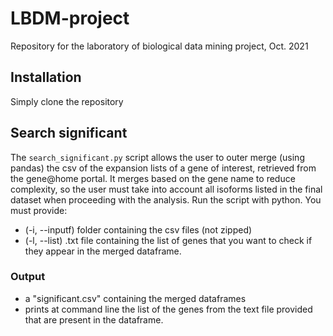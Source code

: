 # LBDM-project
Repository for the laboratory of biological data mining project, Oct. 2021
## Installation
Simply clone the repository
## Search significant
The `search_significant.py` script allows the user to outer merge (using pandas) the csv of the expansion lists of a gene of interest, retrieved from the gene@home portal. It merges based on the gene name to reduce complexity, so the user must take into account all isoforms listed in the final dataset when proceeding with the analysis.
Run the script with python. You must provide:
* (-i, --inputf) folder containing the csv files (not zipped) 
* (-l, --list) .txt file containing the list of genes that you want to check if they appear in the merged dataframe.
### Output
* a "significant.csv" containing the merged dataframes
* prints at command line the list of the genes from the text file provided that are present in the dataframe.
